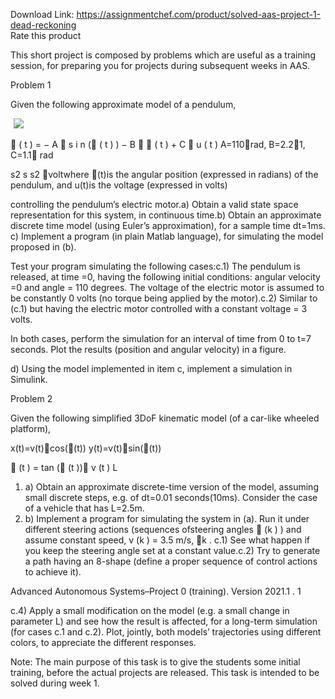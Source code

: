 Download Link: https://assignmentchef.com/product/solved-aas-project-1-dead-reckoning
<br>
<span class="kksr-muted">Rate this product</span>

This short project is composed by problems which are useful as a training session, for preparing you for projects during subsequent weeks in AAS.

Problem 1

Given the following approximate model of a pendulum,

<img decoding="async" data-recalc-dims="1" data-src="https://i0.wp.com/www.ankitcodinghub.com/wp-content/uploads/2022/04/446.png?w=980&amp;ssl=1" class="lazyload" src="data:image/gif;base64,R0lGODlhAQABAAAAACH5BAEKAAEALAAAAAABAAEAAAICTAEAOw==">

 <noscript>

  <img decoding="async" src="https://i0.wp.com/www.ankitcodinghub.com/wp-content/uploads/2022/04/446.png?w=980&amp;ssl=1" data-recalc-dims="1">

 </noscript>

 ( t ) = − A  s i n ( ( t ) ) − B   ( t ) + C  u ( t ) A=110rad, B=2.21, C=1.1 rad

s2 s s2 voltwhere (t)is the angular position (expressed in radians) of the pendulum, and u(t)is the voltage (expressed in volts)

controlling the pendulum’s electric motor.a) Obtain a valid state space representation for this system, in continuous time.b) Obtain an approximate discrete time model (using Euler’s approximation), for a sample time dt=1ms. c) Implement a program (in plain Matlab language), for simulating the model proposed in (b).

Test your program simulating the following cases:c.1) The pendulum is released, at time =0, having the following initial conditions: angular velocity =0 and angle = 110 degrees. The voltage of the electric motor is assumed to be constantly 0 volts (no torque being applied by the motor).c.2) Similar to (c.1) but having the electric motor controlled with a constant voltage = 3 volts.

In both cases, perform the simulation for an interval of time from 0 to t=7 seconds. Plot the results (position and angular velocity) in a figure.

d) Using the model implemented in item c, implement a simulation in Simulink.

Problem 2

Given the following simplified 3DoF kinematic model (of a car-like wheeled platform),

x(t)=v(t)cos((t)) y(t)=v(t)sin((t))

 (t ) = tan ( (t )) v (t ) L

<ol>

 <li>a)  Obtain an approximate discrete-time version of the model, assuming small discrete steps, e.g. of dt=0.01 seconds(10ms). Consider the case of a vehicle that has L=2.5m.</li>

 <li>b)  Implement a program for simulating the system in (a). Run it under different steering actions (sequences ofsteering angles  (k ) ) and assume constant speed, v (k ) = 3.5 m/s, k . c.1) See what happen if you keep the steering angle set at a constant value.c.2) Try to generate a path having an 8-shape (define a proper sequence of control actions to achieve it).</li>

</ol>

Advanced Autonomous Systems–Project 0 (training). Version 2021.1 . 1

c.4) Apply a small modification on the model (e.g. a small change in parameter L) and see how the result is affected, for a long-term simulation (for cases c.1 and c.2). Plot, jointly, both models’ trajectories using different colors, to appreciate the different responses.

Note: The main purpose of this task is to give the students some initial training, before the actual projects are released. This task is intended to be solved during week 1.